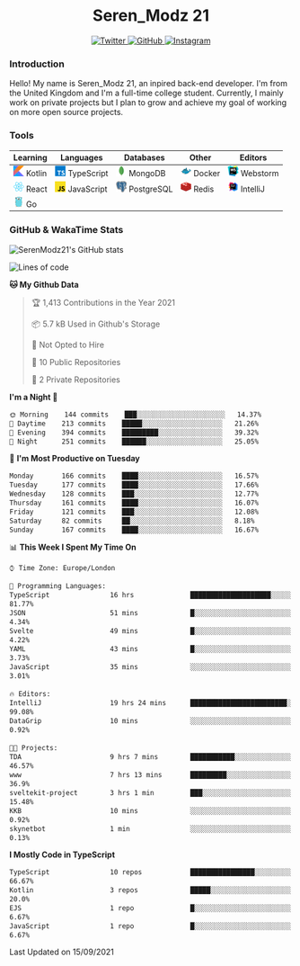 <div align="center">
  <h1>Seren_Modz 21</h1>
  <a href="https://twitter.com/SerenModz21">
    <img alt="Twitter" src="https://img.shields.io/badge/twitter%20-%231DA1F2.svg?&style=for-the-badge&logo=Twitter&logoColor=white">
  </a>
  <a href="https://github.com/SerenModz21">
    <img alt="GitHub" src="https://img.shields.io/badge/github%20-%23121011.svg?&style=for-the-badge&logo=github&logoColor=white">
  </a>
  <a href="https://www.instagram.com/serenmodz21">
    <img alt="Instagram" src="https://img.shields.io/badge/instagram%20-%23E4405F.svg?&style=for-the-badge&logo=Instagram&logoColor=white">
  </a>
</div>

### Introduction

Hello! My name is Seren_Modz 21, an inpired back-end developer. I'm from the United Kingdom and I'm a full-time college student. Currently, I mainly work on private projects but I plan to grow and achieve my goal of working on more open source projects. 

### Tools

 **Learning**                                        | **Languages**                                               | **Databases**                                               | **Other**                                           | **Editors**                                                  
-----------------------------------------------------|-------------------------------------------------------------|-------------------------------------------------------------|-----------------------------------------------------|--------------------------------------------------------------
 <img width="19px" src="./assets/kotlin.svg"> Kotlin | <img width="19px" src="./assets/typescript.svg"> TypeScript | <img width="19px" src="./assets/mongodb.svg"> MongoDB       | <img width="19px" src="./assets/docker.svg"> Docker | <img width="19px" src="./assets/webstorm.svg"> Webstorm      
 <img width="19px" src="./assets/react.svg"> React   | <img width="19px" src="./assets/javascript.svg"> JavaScript | <img width="19px" src="./assets/postgresql.svg"> PostgreSQL | <img width="19px" src="./assets/redis.svg"> Redis   | <img width="19px" src="./assets/intellij-idea.svg"> IntelliJ
 <img width="19px" src="./assets/go.svg"> Go         |                                                             |                                                             |                                                     |                                                                                                               

### GitHub & WakaTime Stats

![SerenModz21's GitHub stats](https://github-readme-stats.vercel.app/api?username=SerenModz21&show_icons=true&theme=dark)

<!--START_SECTION:waka-->
![Lines of code](https://img.shields.io/badge/From%20Hello%20World%20I%27ve%20Written-30591%20lines%20of%20code-blue)

**🐱 My Github Data** 

> 🏆 1,413 Contributions in the Year 2021
 > 
> 📦 5.7 kB Used in Github's Storage 
 > 
> 🚫 Not Opted to Hire
 > 
> 📜 10 Public Repositories 
 > 
> 🔑 2 Private Repositories  
 > 
**I'm a Night 🦉** 

```text
🌞 Morning    144 commits    ███░░░░░░░░░░░░░░░░░░░░░░   14.37% 
🌆 Daytime    213 commits    █████░░░░░░░░░░░░░░░░░░░░   21.26% 
🌃 Evening    394 commits    █████████░░░░░░░░░░░░░░░░   39.32% 
🌙 Night      251 commits    ██████░░░░░░░░░░░░░░░░░░░   25.05%

```
📅 **I'm Most Productive on Tuesday** 

```text
Monday       166 commits    ████░░░░░░░░░░░░░░░░░░░░░   16.57% 
Tuesday      177 commits    ████░░░░░░░░░░░░░░░░░░░░░   17.66% 
Wednesday    128 commits    ███░░░░░░░░░░░░░░░░░░░░░░   12.77% 
Thursday     161 commits    ████░░░░░░░░░░░░░░░░░░░░░   16.07% 
Friday       121 commits    ███░░░░░░░░░░░░░░░░░░░░░░   12.08% 
Saturday     82 commits     ██░░░░░░░░░░░░░░░░░░░░░░░   8.18% 
Sunday       167 commits    ████░░░░░░░░░░░░░░░░░░░░░   16.67%

```


📊 **This Week I Spent My Time On** 

```text
⌚︎ Time Zone: Europe/London

💬 Programming Languages: 
TypeScript               16 hrs              ████████████████████░░░░░   81.77% 
JSON                     51 mins             █░░░░░░░░░░░░░░░░░░░░░░░░   4.34% 
Svelte                   49 mins             █░░░░░░░░░░░░░░░░░░░░░░░░   4.22% 
YAML                     43 mins             █░░░░░░░░░░░░░░░░░░░░░░░░   3.73% 
JavaScript               35 mins             ░░░░░░░░░░░░░░░░░░░░░░░░░   3.01%

🔥 Editors: 
IntelliJ                 19 hrs 24 mins      ████████████████████████░   99.08% 
DataGrip                 10 mins             ░░░░░░░░░░░░░░░░░░░░░░░░░   0.92%

🐱‍💻 Projects: 
TDA                      9 hrs 7 mins        ███████████░░░░░░░░░░░░░░   46.57% 
www                      7 hrs 13 mins       █████████░░░░░░░░░░░░░░░░   36.9% 
sveltekit-project        3 hrs 1 min         ███░░░░░░░░░░░░░░░░░░░░░░   15.48% 
KKB                      10 mins             ░░░░░░░░░░░░░░░░░░░░░░░░░   0.92% 
skynetbot                1 min               ░░░░░░░░░░░░░░░░░░░░░░░░░   0.13%

```

**I Mostly Code in TypeScript** 

```text
TypeScript               10 repos            ████████████████░░░░░░░░░   66.67% 
Kotlin                   3 repos             █████░░░░░░░░░░░░░░░░░░░░   20.0% 
EJS                      1 repo              █░░░░░░░░░░░░░░░░░░░░░░░░   6.67% 
JavaScript               1 repo              █░░░░░░░░░░░░░░░░░░░░░░░░   6.67%

```



 Last Updated on 15/09/2021
<!--END_SECTION:waka-->
